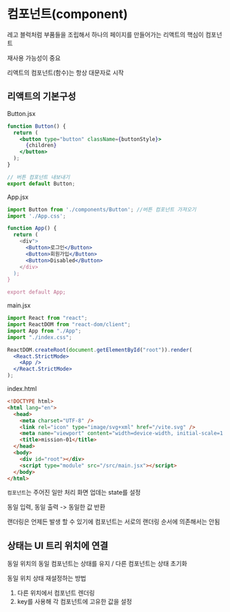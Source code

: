 # 컴포넌트(component)

레고 블럭처럼 부품들을 조립해서 하나의 페이지를 만들어가는 리액트의 핵심이 컴포넌트

재사용 가능성이 중요

리액트의 컴포넌트(함수)는 항상 대문자로 시작

## 리액트의 기본구성

Button.jsx

```jsx
function Button() {
  return (
    <button type="button" className={buttonStyle}>
      {children}
    </button>
  );
}

// 버튼 컴포넌트 내보내기
export default Button;
```

App.jsx

```jsx
import Button from './components/Button'; //버튼 컴포넌트 가져오기
import './App.css';

function App() {
  return (
    <div">
      <Button>로그인</Button>
      <Button>회원가입</Button>
      <Button>Disabled</Button>
    </div>
  );
}

export default App;
```

main.jsx

```jsx
import React from "react";
import ReactDOM from "react-dom/client";
import App from "./App";
import "./index.css";

ReactDOM.createRoot(document.getElementById("root")).render(
  <React.StrictMode>
    <App />
  </React.StrictMode>
);
```

index.html

```html
<!DOCTYPE html>
<html lang="en">
  <head>
    <meta charset="UTF-8" />
    <link rel="icon" type="image/svg+xml" href="/vite.svg" />
    <meta name="viewport" content="width=device-width, initial-scale=1.0" />
    <title>mission-01</title>
  </head>
  <body>
    <div id="root"></div>
    <script type="module" src="/src/main.jsx"></script>
  </body>
</html>
```

`컴포넌트`는 주어진 일만 처리 화면 업데는 state를 설정

동일 입력, 동일 출력 -> 동일한 값 반환

랜더링은 언제든 발생 할 수 있기에 컴포넌트는 서로의 랜더링 순서에 의존해서는 안됨

## 상태는 UI 트리 위치에 연결

동일 위치의 동일 컴포넌트는 상태를 유지 / 다른 컴포넌트는 상태 초기화

동일 위치 상태 재설정하는 방법

1. 다른 위치에서 컴포넌트 렌더링
2. key를 사용해 각 컴포넌트에 고유한 값을 설정
